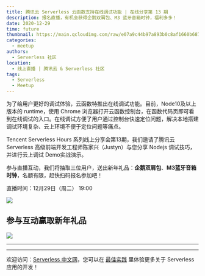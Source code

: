 ```yaml
---
title: 腾讯云 Serverless 云函数支持在线调试功能 | 在线分享第 13 期
description: 报名直播，有机会获得企鹅双肩包、M3 蓝牙音箱时钟，福利多多！
date: 2020-12-29
time: future
thumbnail: https://main.qcloudimg.com/raw/e07a9c44b97a893b0c8af1660b6874d1.jpg
categories:
  - meetup
authors:
  - Serverless 社区
location:
  - 线上直播 | 腾讯云 & Serverless 社区
tags:
  - Serverless
  - Meetup
---
```


为了给用户更好的调试体验，云函数特推出在线调试功能。目前，Node10及以上版本的 runtime，使用 Chrome 浏览器打开云函数控制台，在函数代码页即可看到在线调试的入口。在线调试方便了用户通过控制台快速定位问题，解决本地搭建调试环境复杂、云上环境不便于定位问题等痛点。

Tencent Serverless Hours 系列线上分享会第13期，我们邀请了腾讯云 Serverless 高级前端开发工程师陈家兴（Justyn）与您分享 Nodejs 调试技巧，并进行云上调试 Demo实战演示。

参与直播互动，我们将抽取三位用户，送出新年礼品：**企鹅双肩包**、**M3蓝牙音箱时钟**，名额有限，赶快扫码报名参加吧！

直播时间：12月29日（周二） 19:00 

![](https://main.qcloudimg.com/raw/0d23d358195fc640af46526c1f7993a3.jpg)


## 参与互动赢取新年礼品

![](https://main.qcloudimg.com/raw/c1a14a537932dd3f291c93929cd0909b.png)

---
<div id='scf-deploy-iframe-or-md'></div>

---

欢迎访问：[Serverless 中文网](https://serverlesscloud.cn/)，您可以在 [最佳实践](https://serverlesscloud.cn/best-practice) 里体验更多关于 Serverless 应用的开发！